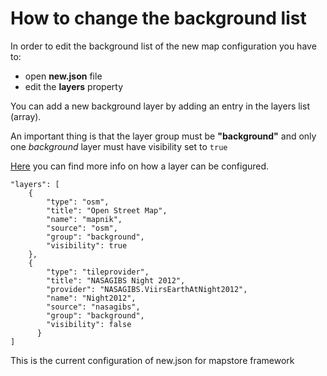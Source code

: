 # How to change the background list

In order to edit the background list of the new map configuration you have to:

- open **new.json** file
- edit the **layers** property

You can add a new background layer by adding an entry in the layers list (array).

An important thing is that the layer group must be **"background"** and only one *background* layer must have visibility set to `true`

[Here](../maps-configuration/#layers-options) you can find more info on how a layer can be configured.

```
"layers": [
	{
        "type": "osm",
        "title": "Open Street Map",
        "name": "mapnik",
        "source": "osm",
        "group": "background",
        "visibility": true
	},
    {
        "type": "tileprovider",
        "title": "NASAGIBS Night 2012",
        "provider": "NASAGIBS.ViirsEarthAtNight2012",
        "name": "Night2012",
        "source": "nasagibs",
        "group": "background",
        "visibility": false
      }
]
```


This is the current configuration of new.json for mapstore framework
